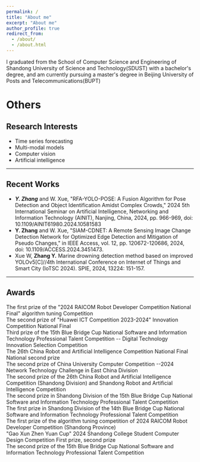 ```yaml
---
permalink: /
title: "About me"
excerpt: "About me"
author_profile: true
redirect_from: 
  - /about/
  - /about.html
---
```


I graduated from the School of Computer Science and Engineering of Shandong University of Science and Technology(SDUST) with a bachelor's degree, and am currently pursuing a master's degree in Beijing University of Posts and Telecommunications(BUPT)

# Others
## **Research Interests**
  - Time series forecasting
  - Multi-modal models
  - Computer vision
  - Artificial intelligence

---
## **Recent Works**
  - ***Y. Zhang*** and W. Xue, "RFA-YOLO-POSE: A Fusion Algorithm for Pose Detection and Object Identification Amidst Complex Crowds," 2024 5th International Seminar on Artificial Intelligence, Networking and Information Technology (AINIT), Nanjing, China, 2024, pp. 966-969, doi: 10.1109/AINIT61980.2024.10581583
  - **Y. Zhang** and W. Xue, "SIAM-CDNET: A Remote Sensing Image Change Detection Network for Optimized Edge Detection and Mitigation of Pseudo Changes," in IEEE Access, vol. 12, pp. 120672-120686, 2024, doi: 10.1109/ACCESS.2024.3451473.
  - Xue W, **Zhang Y.** Marine drowning detection method based on improved YOLOv5[C]//4th International Conference on Internet of Things and Smart City (IoTSC 2024). SPIE, 2024, 13224: 151-157.

---
## **Awards**
  The first prize of the "2024 RAICOM Robot Developer Competition National Final" algorithm tuning Competition \
  The second prize of "Huawei ICT Competition 2023-2024" Innovation Competition National Final \
  Third prize of the 15th Blue Bridge Cup National Software and Information Technology Professional Talent Competition -- Digital Technology Innovation Selection Competition \
  The 26th China Robot and Artificial Intelligence Competition National Final National second prize \
  The second prize of China University Computer Competition --2024 Network Technology Challenge in East China Division \
  The second prize of the 26th China Robot and Artificial Intelligence Competition (Shandong Division) and Shandong Robot and Artificial Intelligence Competition \
  The second prize in Shandong Division of the 15th Blue Bridge Cup National Software and Information Technology Professional Talent Competition \
  The first prize in Shandong Division of the 14th Blue Bridge Cup National Software and Information Technology Professional Talent Competition \
  The first prize of the algorithm tuning competition of 2024 RAICOM Robot Developer Competition (Shandong Province) \
  "Gao Xun Zhen Yuan Cup" 2024 Shandong College Student Computer Design Competition First prize, second prize \
  The second prize of the 15th Blue Bridge Cup National Software and Information Technology Professional Talent Competition 
